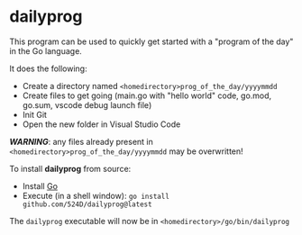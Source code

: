 # dailyprog

This program can be used to quickly get started with a "program of the day" in the Go language.

It does the following:
* Create a directory named ```<homedirectory>prog_of_the_day/yyyymmdd```
* Create files to get going (main.go with "hello world" code, go.mod, go.sum, vscode debug launch file)
* Init Git
* Open the new folder in Visual Studio Code

*****WARNING*****: any files already present in ```<homedirectory>prog_of_the_day/yyyymmdd``` may be overwritten!

To install **dailyprog** from source:
* Install [Go](https://go.dev/dl/)
* Execute (in a shell window): ```go install github.com/524D/dailyprog@latest```

The ```dailyprog``` executable will now be in ```<homedirectory>/go/bin/dailyprog```

